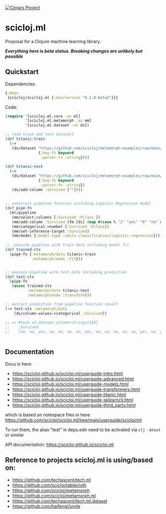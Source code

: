 [![Clojars Project](https://img.shields.io/clojars/v/scicloj/scicloj.ml.svg)](https://clojars.org/scicloj/scicloj.ml)

# scicloj.ml

Proposal for a Clojure machine learning library.

***Everything here is **beta** status. Breaking changes are unlikely but possible***




## Quickstart

Dependencies: 

``` clojure
{:deps
 {scicloj/scicloj.ml {:mvn/version "0.1.0-beta2"}}}
```


Code:

```clojure
(require '[scicloj.ml.core :as ml]
         '[scicloj.ml.metamorph :as mm]
         '[scicloj.ml.dataset :as ds])

;; read train and test datasets
(def titanic-train
  (->
   (ds/dataset "https://github.com/scicloj/metamorph-examples/raw/main/data/titanic/train.csv"
               {:key-fn keyword
                :parser-fn :string})))
                
(def titanic-test
  (->
   (ds/dataset "https://github.com/scicloj/metamorph-examples/raw/main/data/titanic/test.csv"
               {:key-fn keyword
                :parser-fn :string})
   (ds/add-column :Survived [""])))
   
   
;; construct pipeline function including Logistic Regression model
(def pipe-fn
  (ml/pipeline
   (mm/select-columns [:Survived :Pclass ])
   (mm/add-column :Survived (fn [ds] (map #(case % "1" "yes" "0" "no" nil "") (:Survived ds))))
   (mm/categorical->number [:Survived :Pclass])
   (mm/set-inference-target :Survived)
   (mm/model {:model-type :smile.classification/logistic-regression})))
   
;;  execute pipeline with train data including model fit
(def trained-ctx
  (pipe-fn {:metamorph/data titanic-train
            :metamorph/mode :fit}))


;; execute pipeline with test data including prediction 
(def test-ctx
  (pipe-fn
   (assoc trained-ctx
          :metamorph/data titanic-test
          :metamorph/mode :transform)))

;; extract prediction from pipeline function result
(-> test-ctx :metamorph/data
    (ds/column-values->categorical :Survived))
    
;; => #tech.v3.dataset.column<string>[418]
;;    :Survived
;;    [no, no, yes, no, no, no, no, yes, no, no, no, no, no, yes, no, yes, yes, no, no, no...]   
                
```




## Documentation


Docu is here:
* https://scicloj.github.io/scicloj.ml/userguide-intro.html
* https://scicloj.github.io/scicloj.ml/userguide-advanced.html
* https://scicloj.github.io/scicloj.ml/userguide-models.html
* https://scicloj.github.io/scicloj.ml/userguide-transformers.html
* https://scicloj.github.io/scicloj.ml/userguide-titanic.html
* https://scicloj.github.io/scicloj.ml/userguide-sklearnclj.html
* https://scicloj.github.io/scicloj.ml/userguide-third_party.html

which is based on notespace files in here:
https://github.com/scicloj/scicloj.ml/tree/main/userguide/scicloj/ml

To run them, the alias "test" in deps.edn need to be activated via `clj -Atest` or similar

API documentation:
https://scicloj.github.io/scicloj.ml


## Reference to projects scicloj.ml is using/based on:

* https://github.com/techascent/tech.ml
* https://github.com/scicloj/tablecloth
* https://github.com/scicloj/metamorph
* https://github.com/scicloj/metamorph.ml 
* https://github.com/techascent/tech.ml.dataset
* https://github.com/haifengl/smile
